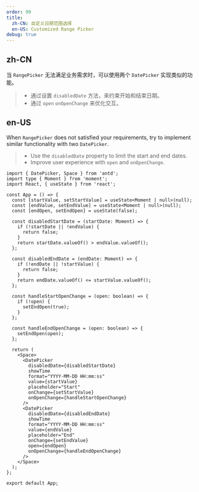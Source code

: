 ```yaml
---
order: 99
title:
  zh-CN: 自定义日期范围选择
  en-US: Customized Range Picker
debug: true
---
```


## zh-CN

当 `RangePicker` 无法满足业务需求时，可以使用两个 `DatePicker` 实现类似的功能。

> - 通过设置 `disabledDate` 方法，来约束开始和结束日期。
> - 通过 `open` `onOpenChange` 来优化交互。

## en-US

When `RangePicker` does not satisfied your requirements, try to implement similar functionality with two `DatePicker`.

> - Use the `disabledDate` property to limit the start and end dates.
> - Improve user experience with `open` and `onOpenChange`.

```tsx
import { DatePicker, Space } from 'antd';
import type { Moment } from 'moment';
import React, { useState } from 'react';

const App = () => {
  const [startValue, setStartValue] = useState<Moment | null>(null);
  const [endValue, setEndValue] = useState<Moment | null>(null);
  const [endOpen, setEndOpen] = useState(false);

  const disabledStartDate = (startDate: Moment) => {
    if (!startDate || !endValue) {
      return false;
    }
    return startDate.valueOf() > endValue.valueOf();
  };

  const disabledEndDate = (endDate: Moment) => {
    if (!endDate || !startValue) {
      return false;
    }
    return endDate.valueOf() <= startValue.valueOf();
  };

  const handleStartOpenChange = (open: boolean) => {
    if (!open) {
      setEndOpen(true);
    }
  };

  const handleEndOpenChange = (open: boolean) => {
    setEndOpen(open);
  };

  return (
    <Space>
      <DatePicker
        disabledDate={disabledStartDate}
        showTime
        format="YYYY-MM-DD HH:mm:ss"
        value={startValue}
        placeholder="Start"
        onChange={setStartValue}
        onOpenChange={handleStartOpenChange}
      />
      <DatePicker
        disabledDate={disabledEndDate}
        showTime
        format="YYYY-MM-DD HH:mm:ss"
        value={endValue}
        placeholder="End"
        onChange={setEndValue}
        open={endOpen}
        onOpenChange={handleEndOpenChange}
      />
    </Space>
  );
};

export default App;
```
